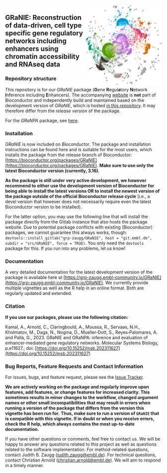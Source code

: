 <img src="man/figures/logo.png" align="right" width="250"/>

## GRaNIE: Reconstruction of data-driven, cell type specific gene regulatory networks including enhancers using chromatin accessibility and RNAseq data


### Repository structure

This repository is for our *GRaNIE* package (**G**ene **R**egul**a**tory **N**etwork **I**nference including **E**nhancers). The accompanying [website](https://grp-zaugg.embl-community.io/GRaNIE) is **not** part of Bioconductor and independently build and maintained based on the development version of *GRaNIE*, which is hosted [in this repository](https://git.embl.de/grp-zaugg/GRaNIE). It may therefore differ from the *release version* of the package.

For the *GRaNPA* package, see [here](https://grp-zaugg.embl-community.io/GRaNPA).

### Installation

*GRaNIE* is now included on *Bioconductor*. The package and installation instructions can be found here and is suitable for the most users, which installs the package from the release branch of Bioconductor: [https://bioconductor.org/packages/GRaNIE](https://bioconductor.org/packages/GRaNIE). **Make sure to use only the latest Bioconductor version (currently, 3.16).**

**As the package is still under very active development, we however recommend to either use the development version of Bioconductor for being able to install the latest versions OR to install the newest version of the package outside of the official Bioconductor release cycle** (i.e., a devel version that however does not necessarily require even the latest Bioconductor version to be installed).

For the latter option, you may use the following line that will install the package directly from the Gitlab instance that also hosts the package website. Due to potential package conflicts with existing (Bioconductor) packages, we cannot guarantee this always works, though:
`devtools::install_gitlab("grp-zaugg/GRaNIE", host = "git.embl.de", subdir = "src/GRaNIE", force = TRUE)`. You only need the ``devtools`` package for this. If you run into any problems, let us know!


### Documentation

A very detailed documentation for the latest development version of the package is available here at [https://grp-zaugg.embl-community.io/GRaNIE](https://grp-zaugg.embl-community.io/GRaNIE). We currently provide multiple vignettes as well as the R help in an online format. Both are regularly updated and extended.


### Citation
**If you use our packages, please use the following citation:**

Kamal, A., Arnold, C., Claringbould, A., Moussa, R., Servaas, N.H., Kholmatov, M., Daga, N., Nogina, D., Mueller‐Dott, S., Reyes‐Palomares, A. and Palla, G., 2023. GRaNIE and GRaNPA: inference and evaluation of enhancer‐mediated gene regulatory networks. Molecular Systems Biology, p.e11627.; doi: [https://doi.org/10.15252/msb.202311627](https://doi.org/10.15252/msb.202311627)

### Bug Reports, Feature Requests and Contact Information

For issues, bugs, and feature request, please see the [Issue Tracker](https://git.embl.de/grp-zaugg/GRaNIE/issues). 

**We are actively working on the package and regularly improve upon features, add features, or change features for increased clarity. This sometimes results in minor changes to the workflow, changed argument names or other small incompatibilities that may result in errors when running a version of the package that differs from the version this vignette has been run for.**
**Thus, make sure to run a version of `GRaNIE` that is compatible with this vignette. If in doubt or when you receive errors, check the R help, which always contains the most up-to-date documentation.**

If you have other questions or comments, feel free to contact us. We will be happy to answer any questions related to this project as well as questions related to the software implementation. For method-related questions, contact Judith B. Zaugg (judith.zaugg@embl.de). For technical questions, contact Christian Arnold (christian.arnold@embl.de). We will aim to respond in a timely manner.

 


